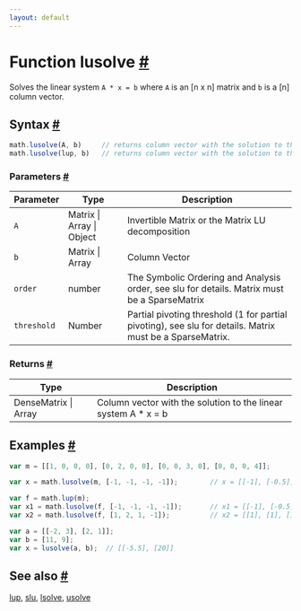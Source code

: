 ```yaml
---
layout: default
---
```


<!-- Note: This file is automatically generated from source code comments. Changes made in this file will be overridden. -->

<h1 id="function-lusolve">Function lusolve <a href="#function-lusolve" title="Permalink">#</a></h1>

Solves the linear system `A * x = b` where `A` is an [n x n] matrix and `b` is a [n] column vector.


<h2 id="syntax">Syntax <a href="#syntax" title="Permalink">#</a></h2>

```js
math.lusolve(A, b)     // returns column vector with the solution to the linear system A * x = b
math.lusolve(lup, b)   // returns column vector with the solution to the linear system A * x = b, lup = math.lup(A)
```

<h3 id="parameters">Parameters <a href="#parameters" title="Permalink">#</a></h3>

Parameter | Type | Description
--------- | ---- | -----------
`A` | Matrix &#124; Array &#124; Object | Invertible Matrix or the Matrix LU decomposition
`b` | Matrix &#124; Array | Column Vector
`order` | number | The Symbolic Ordering and Analysis order, see slu for details. Matrix must be a SparseMatrix
`threshold` | Number | Partial pivoting threshold (1 for partial pivoting), see slu for details. Matrix must be a SparseMatrix.

<h3 id="returns">Returns <a href="#returns" title="Permalink">#</a></h3>

Type | Description
---- | -----------
DenseMatrix &#124; Array | Column vector with the solution to the linear system A * x = b


<h2 id="examples">Examples <a href="#examples" title="Permalink">#</a></h2>

```js
var m = [[1, 0, 0, 0], [0, 2, 0, 0], [0, 0, 3, 0], [0, 0, 0, 4]];

var x = math.lusolve(m, [-1, -1, -1, -1]);        // x = [[-1], [-0.5], [-1/3], [-0.25]]

var f = math.lup(m);
var x1 = math.lusolve(f, [-1, -1, -1, -1]);       // x1 = [[-1], [-0.5], [-1/3], [-0.25]]
var x2 = math.lusolve(f, [1, 2, 1, -1]);          // x2 = [[1], [1], [1/3], [-0.25]]

var a = [[-2, 3], [2, 1]];
var b = [11, 9];
var x = lusolve(a, b);  // [[-5.5], [20]]
```


<h2 id="see-also">See also <a href="#see-also" title="Permalink">#</a></h2>

[lup](lup.html),
[slu](slu.html),
[lsolve](lsolve.html),
[usolve](usolve.html)
